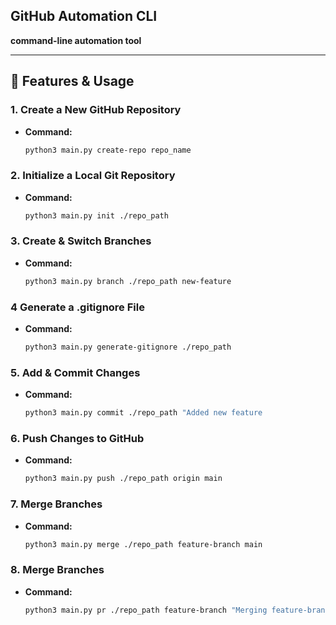 ## GitHub Automation CLI

 **command-line automation tool**

---

## 📌 Features & Usage

###  **1. Create a New GitHub Repository**
- **Command:**  
  ```bash
  python3 main.py create-repo repo_name
### **2. Initialize a Local Git Repository**
- **Command:**
     ```bash
     python3 main.py init ./repo_path

###  **3. Create & Switch Branches**
- **Command:**  
  ```bash
  python3 main.py branch ./repo_path new-feature

###  **4 Generate a .gitignore File**
- **Command:**  
  ```bash
  python3 main.py generate-gitignore ./repo_path


###  **5. Add & Commit Changes**
- **Command:**  
  ```bash
  python3 main.py commit ./repo_path "Added new feature

###  **6.  Push Changes to GitHub**
- **Command:**  
  ```bash
  python3 main.py push ./repo_path origin main

###  **7.  Merge Branches**
- **Command:**  
  ```bash
  python3 main.py merge ./repo_path feature-branch main

###  **8.  Merge Branches**
- **Command:**  
  ```bash
  python3 main.py pr ./repo_path feature-branch "Merging feature-branch into main"





